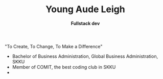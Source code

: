 <header class="header">
  <h1>Young Aude Leigh</h1>
  <p><b>Fullstack dev</b></p>
</header>
<body>
  <style>
  .header {
   text-align: center;
    }
  </style>
  <p>"To Create, To Change, To Make a Difference"</p>
  <ul>
    <li>Bachelor of Business Administration, Global Business Administration, SKKU</li>
    <li>Member of COMIT, the best coding club in SKKU</li>
    <li></li>
  </ul>
</body>
